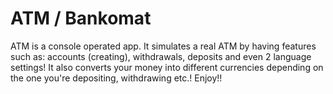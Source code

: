 # ATM / Bankomat
ATM is a console operated app. It simulates a real ATM by having features such as: accounts (creating), withdrawals, deposits and even 2 language settings! It also converts your money into different currencies depending on the one you're depositing, withdrawing etc.!
Enjoy!!
